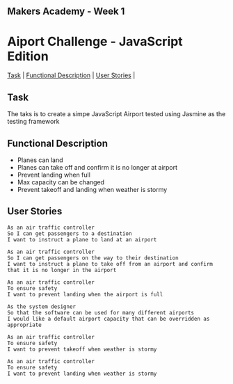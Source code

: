 ## Makers Academy - Week 1 

# Aiport Challenge - JavaScript Edition

[Task](#Task) | [Functional Description](#Functional) | [User Stories](#Stories) |

## Task

The taks is to create a simpe JavaScript Airport tested using Jasmine as the testing framework

## <a name="Functional">Functional Description</a>

* Planes can land
* Planes can take off and confirm it is no longer at airport
* Prevent landing when full
* Max capacity can be changed
* Prevent takeoff and landing when weather is stormy

## <a name="User">User Stories</a>
```
As an air traffic controller 
So I can get passengers to a destination 
I want to instruct a plane to land at an airport
```

```
As an air traffic controller 
So I can get passengers on the way to their destination 
I want to instruct a plane to take off from an airport and confirm that it is no longer in the airport
```

```
As an air traffic controller 
To ensure safety 
I want to prevent landing when the airport is full 
```

```
As the system designer
So that the software can be used for many different airports
I would like a default airport capacity that can be overridden as appropriate
```

```
As an air traffic controller 
To ensure safety 
I want to prevent takeoff when weather is stormy 
```

```
As an air traffic controller 
To ensure safety 
I want to prevent landing when weather is stormy 
```

